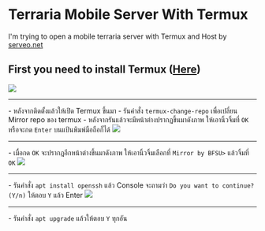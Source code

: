 # Terraria Mobile Server With Termux

I'm trying to open a mobile terraria server with Termux and Host by <a href="serveo.net">serveo.net</a>

## First you need to install Termux (<a href="https://play.google.com/store/apps/details?id=com.termux&hl=th&gl=US">Here</a>)

<img src="https://i.imgur.com/He8a0X2.png">
<hr>
- หลังจากติดตั้งแล้วให้เปิด Termux ขึ้นมา
- รันคำสั่ง <code>termux-change-repo</code> เพื่อเปลี่ยน Mirror repo ของ termux
- หลังจากรันแล้วจะมีหน้าต่างปรากฏขึ้นมาดังภาพ ให้เอานิ้วจิ้มที่ <code>OK</code> หรือจะกด <code>Enter</code> บนแป้นพิมพ์มือถือก็ได้
<img src="https://i.imgur.com/xmLradd.png">
<hr>
- เมื่อกด <code>OK</code> จะปรากฎอีกหน้าต่างขึ้นมาดังภาพ ให้เอานิ้วจิ้มเลือกที่ <code>Mirror by BFSU></code> แล้วจิ้มที่ <code>OK</code>
<img src="https://i.imgur.com/Awcz4ay.png">
<hr>
- รันคำสั่ง <code>apt install openssh</code> แล้ว Console จะถามว่า <code>Do you want to continue? (Y/n)</code> ให้ตอบ <code>Y</code> แล้ว Enter
<img src="https://i.imgur.com/J5GZnWA.png">
<hr>
- รันคำสั่ง <code>apt upgrade</code> แล้วให้ตอบ <code>Y</code> ทุกอัน
